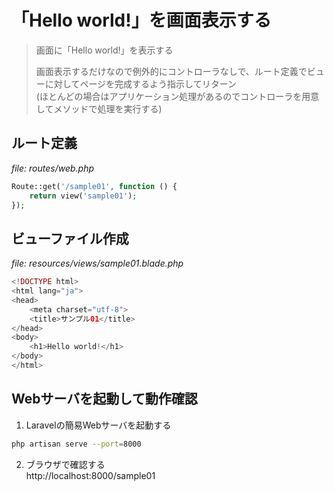 # 「Hello world!」を画面表示する
> 画面に「Hello world!」を表示する
>
> 画面表示するだけなので例外的にコントローラなしで、ルート定義でビューに対してページを完成するよう指示してリターン  
> (ほとんどの場合はアプリケーション処理があるのでコントローラを用意してメソッドで処理を実行する)

## ルート定義
_file: routes/web.php_
```php
Route::get('/sample01', function () {
    return view('sample01');
});
```

## ビューファイル作成
_file: resources/views/sample01.blade.php_
```php
<!DOCTYPE html>
<html lang="ja">
<head>
    <meta charset="utf-8">
    <title>サンプル01</title>
</head>
<body>
    <h1>Hello world!</h1>
</body>
</html>
```

## Webサーバを起動して動作確認
1. Laravelの簡易Webサーバを起動する
```sh
php artisan serve --port=8000
```
2. ブラウザで確認する  
http://localhost:8000/sample01
